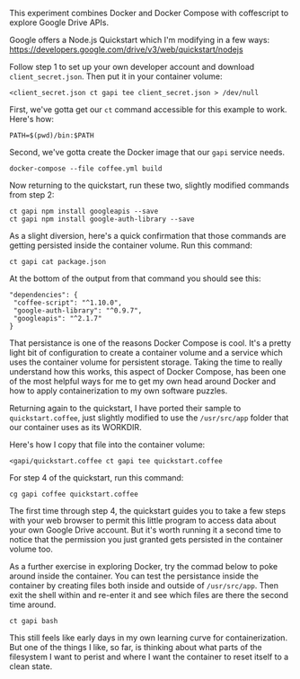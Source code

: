 This experiment combines Docker and Docker Compose with coffescript to explore Google Drive APIs.

Google offers a Node.js Quickstart which I'm modifying in a few ways:
https://developers.google.com/drive/v3/web/quickstart/nodejs

Follow step 1 to set up your own developer account and download `client_secret.json`.  Then put it in your container volume:
```
<client_secret.json ct gapi tee client_secret.json > /dev/null
```

First, we've gotta get our `ct` command accessible for this example to work.  Here's how:

```
PATH=$(pwd)/bin:$PATH
```

Second, we've gotta create the Docker image that our `gapi` service needs.

```
docker-compose --file coffee.yml build
```

Now returning to the quickstart, run these two, slightly modified commands from step 2:

```
ct gapi npm install googleapis --save
ct gapi npm install google-auth-library --save
```

As a slight diversion, here's a quick confirmation that those commands are getting persisted inside the container volume.  Run this command:

```
ct gapi cat package.json 
```

At the bottom of the output from that command you should see this:
```
"dependencies": {
 "coffee-script": "^1.10.0",
 "google-auth-library": "^0.9.7",
 "googleapis": "^2.1.7"
}
```

That persistance is one of the reasons Docker Compose is cool.  It's a pretty light bit of configuration to create a container volume and a service which uses the container volume for persistent storage.  Taking the time to really understand how this works, this aspect of Docker Compose, has been one of the most helpful ways for me to get my own head around Docker and how to apply containerization to my own software puzzles.


Returning again to the quickstart, I have ported their sample to `quickstart.coffee`, just slightly modified to use the `/usr/src/app` folder that our container uses as its WORKDIR.

Here's how I copy that file into the container volume:

```
<gapi/quickstart.coffee ct gapi tee quickstart.coffee
```

For step 4 of the quickstart, run this command:

```
cg gapi coffee quickstart.coffee
```

The first time through step 4, the quickstart guides you to take a few steps with your web browser to permit this little program to access data about your own Google Drive account.  But it's worth running it a second time to notice that the permission you just granted gets persisted in the container volume too.

As a further exercise in exploring Docker, try the commad below to poke around inside the container.  You can test the persistance inside the container by creating files both inside and outside of `/usr/src/app`.  Then exit the shell within and re-enter it and see which files are there the second time around.

```
ct gapi bash
```

This still feels like early days in my own learning curve for containerization.  But one of the things I like, so far, is thinking about what parts of the filesystem I want to perist and where I want the container to reset itself to a clean state.
